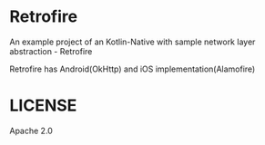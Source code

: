 
Retrofire
=================


An example project of an Kotlin-Native with sample network layer abstraction - Retrofire


Retrofire has Android(OkHttp) and iOS implementation(Alamofire)

LICENSE
=======

Apache 2.0



